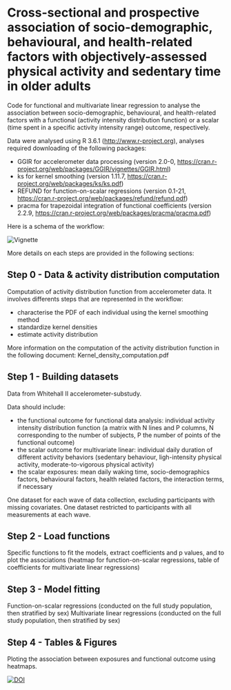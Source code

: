 # Cross-sectional and prospective association of socio-demographic, behavioural, and health-related factors with objectively-assessed physical activity and sedentary time in older adults

Code for functional and multivariate linear regression to analyse the association between socio-demographic, behavioural, and health-related factors with a functional (activity intensity distribution function) or a scalar (time spent in a specific activity intensity range) outcome, respectively.

Data were analysed using R 3.6.1 (http://www.r-project.org), analyses required downloading of the following packages:
- GGIR for accelerometer data processing (version 2.0-0, https://cran.r-project.org/web/packages/GGIR/vignettes/GGIR.html)
- ks for kernel smoothing (version 1.11.7, https://cran.r-project.org/web/packages/ks/ks.pdf)
- REFUND for function-on-scalar regressions (version 0.1-21, https://cran.r-project.org/web/packages/refund/refund.pdf)
- pracma for trapezoidal integration of functional coefficients (version 2.2.9, https://cran.r-project.org/web/packages/pracma/pracma.pdf)

Here is a schema of the workflow: 

![Vignette](https://user-images.githubusercontent.com/42891458/206490791-0dd0d6dd-cc03-48fb-b9b8-f8633eb493a8.PNG)

More details on each steps are provided in the following sections:

## Step 0 - Data & activity distribution computation
Computation of activity distribution function from accelerometer data. It involves differents steps that are represented in the workflow: 
- characterise the PDF of each individual using the kernel smoothing method
- standardize kernel densities
- estimate activity distribution 

More information on the computation of the activity distribution function in the following document: Kernel_density_computation.pdf

## Step 1 - Building datasets  
Data from Whitehall II accelerometer-substudy. 

Data should include:
- the functional outcome for functional data analysis: individual activity intensity distribution function (a matrix with N lines and P columns, N corresponding to the number of subjects, P the number of points of the functional outcome)
- the scalar outcome for multivariate linear: individual daily duration of different activity behaviors (sedentary behaviour, ligh-intensity physical activity, moderate-to-vigorous physical activity)
- the scalar exposures: mean daily waking time, socio-demographics factors, behavioural factors, health related factors, the interaction terms, if necessary 

One dataset for each wave of data collection, excluding participants with missing covariates. One dataset restricted to participants with all measurements at each wave. 

## Step 2 - Load functions
Specific functions to fit the models, extract coefficients and p values, and to plot the associations (heatmap for function-on-scalar regressions, table of coefficients for multivariate linear regressions)

## Step 3 - Model fitting
Function-on-scalar regressions (conducted on the full study population, then stratified by sex)
Multivariate linear regressions (conducted on the full study population, then stratified by sex)

## Step 4 - Tables & Figures
Ploting the association between exposures and functional outcome using heatmaps.

[![DOI](https://zenodo.org/badge/382270985.svg)](https://zenodo.org/badge/latestdoi/382270985)
